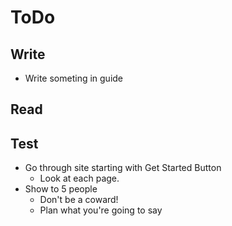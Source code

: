 # ToDo

## Write
- Write someting in guide

## Read


## Test

- Go through site starting with Get Started Button
    - Look at each page.
- Show to 5 people
    - Don't be a coward!
    - Plan what you're going to say